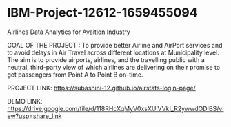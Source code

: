 # IBM-Project-12612-1659455094
Airlines Data Analytics for Avaition Industry


GOAL OF THE PROJECT :
                  To provide better Airline and AirPort services and to avoid delays in Air Travel across different locations at Municipality level. The aim is to provide airports, airlines, and the travelling public with a neutral, third-party view of which airlines are delivering on their promise to get passengers from Point A to Point B on-time.
                  
                  
                  
PROJECT LINK: https://subashini-12.github.io/airstats-login-page/
                   
DEMO LINK: https://drive.google.com/file/d/118RHcXqMyV0xsXUlVVkI_R2ywwdODIBS/view?usp=share_link
